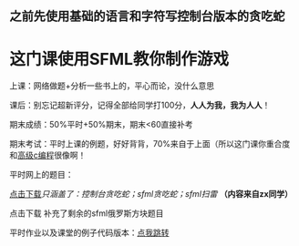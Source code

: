 ## 之前先使用基础的语言和字符写控制台版本的贪吃蛇

# 这门课使用SFML教你制作游戏

上课：网络做题+分析一些书上的，平心而论，没什么意思

课后：别忘记超新评分，记得全部给同学打100分，**人人为我，我为人人**！

期末成绩：50%平时+50%期末，期末<60直接补考

期末考试：平时上课的例题，好好背背，70%来自于上面（所以这门课你重合度和[高级c编程](../../大一下/高级C编程.md)很像啊！

平时网上的题目：

[点击下载](游戏程序设计题目答案(其一).docx)*只涵盖了：控制台贪吃蛇；sfml贪吃蛇；sfml扫雷* **（内容来自zx同学）**

点击下载  补充了剩余的sfml俄罗斯方块题目

平时作业以及课堂的例子代码版本：[点我跳转](https://github.com/LYK0520/Gaming-Programing)
